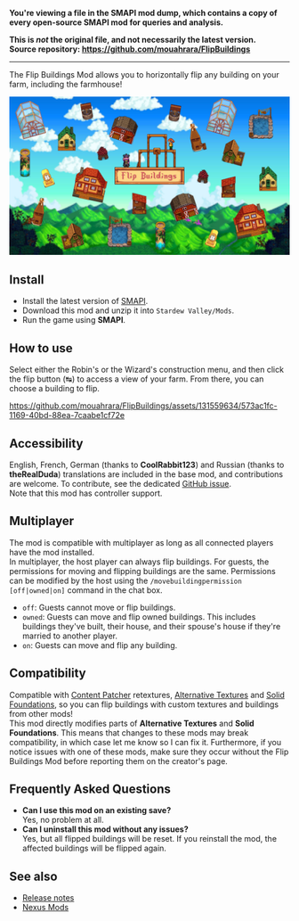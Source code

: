 **You're viewing a file in the SMAPI mod dump, which contains a copy of every open-source SMAPI mod
for queries and analysis.**

**This is _not_ the original file, and not necessarily the latest version.**  
**Source repository: https://github.com/mouahrara/FlipBuildings**

----

The Flip Buildings Mod allows you to horizontally flip any building on your farm, including the farmhouse!

![](docs/images/main.jpg)

## Install
 - Install the latest version of [SMAPI](https://smapi.io).
 - Download this mod and unzip it into `Stardew Valley/Mods`.
 - Run the game using **SMAPI**.

## How to use
Select either the Robin's or the Wizard's construction menu, and then click the flip button (↹) to access a view of your farm. From there, you can choose a building to flip.

https://github.com/mouahrara/FlipBuildings/assets/131559634/573ac1fc-1169-40bd-88ea-7caabe1cf72e

## Accessibility
English, French, German (thanks to **CoolRabbit123**) and Russian (thanks to **theRealDuda**) translations are included in the base mod, and contributions are welcome. To contribute, see the dedicated [GitHub issue](https://github.com/StardewModders/mod-translations/issues/61).  
Note that this mod has controller support.

## Multiplayer
The mod is compatible with multiplayer as long as all connected players have the mod installed.  
In multiplayer, the host player can always flip buildings. For guests, the permissions for moving and flipping buildings are the same. Permissions can be modified by the host using the `/movebuildingpermission [off|owned|on]` command in the chat box.
 - `off`: Guests cannot move or flip buildings.
 - `owned`: Guests can move and flip owned buildings. This includes buildings they've built, their house, and their spouse's house if they're married to another player.
 - `on`: Guests can move and flip any building.

## Compatibility
Compatible with [Content Patcher](https://www.nexusmods.com/stardewvalley/mods/1915) retextures, [Alternative Textures](https://www.nexusmods.com/stardewvalley/mods/9246) and [Solid Foundations](https://www.nexusmods.com/stardewvalley/mods/12311), so you can flip buildings with custom textures and buildings from other mods!  
This mod directly modifies parts of **Alternative Textures** and **Solid Foundations**. This means that changes to these mods may break compatibility, in which case let me know so I can fix it. Furthermore, if you notice issues with one of these mods, make sure they occur without the Flip Buildings Mod before reporting them on the creator's page.

## Frequently Asked Questions
- **Can I use this mod on an existing save?**  
Yes, no problem at all.
- **Can I uninstall this mod without any issues?**  
Yes, but all flipped buildings will be reset. If you reinstall the mod, the affected buildings will be flipped again.

## See also
- [Release notes](https://github.com/mouahrara/FlipBuildings/releases)
- [Nexus Mods](https://www.nexusmods.com/stardewvalley/mods/18444)
